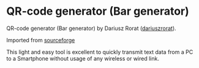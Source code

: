 # QR-code generator (Bar generator)

QR-code generator (Bar generator)  by Dariusz Rorat ([dariuszrorat](http://sourceforge.net/users/dariuszrorat)).

Imported from [sourceforge](https://sourceforge.net/projects/bargenerator/)

This light and easy tool is excellent to quickly transmit text data from a PC to a Smartphone without usage of any wireless or wired link.